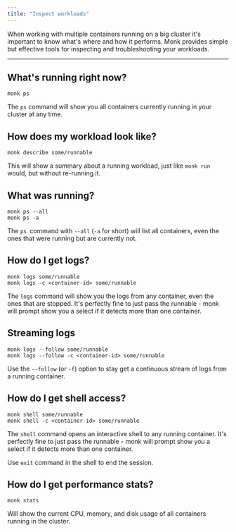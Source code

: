 ```yaml
---
title: "Inspect workloads"
---
```


When working with multiple containers running on a big cluster it's important to know what's where and how it performs. Monk provides simple but effective tools for inspecting and troubleshooting your workloads.

---

## What's running right now?

    monk ps

The `ps` command will show you all containers currently running in your cluster at any time.

## How does my workload look like?

    monk describe some/runnable

This will show a summary about a running workload, just like `monk run` would, but without re-running it.

## What was running?

    monk ps --all
    monk ps -a

The `ps `command with `--all` (`-a` for short) will list all containers, even the ones that were running but are currently not.

## How do I get logs?

    monk logs some/runnable
    monk logs -c <container-id> some/runnable

The `logs` command will show you the logs from any container, even the ones that are stopped. It's perfectly fine to just pass the runnable - monk will prompt show you a select if it detects more than one container.

## Streaming logs

    monk logs --follow some/runnable
    monk logs --follow -c <container-id> some/runnable

Use the `--follow` (or `-f`) option to stay get a continuous stream of logs from a running container.

## How do I get shell access?

    monk shell some/runnable
    monk shell -c <container-id> some/runnable

The `shell` command opens an interactive shell to any running container. It's perfectly fine to just pass the runnable - monk will prompt show you a select if it detects more than one container.

Use `exit` command in the shell to end the session.

## How do I get performance stats?

    monk stats

Will show the current CPU, memory, and disk usage of all containers running in the cluster.
